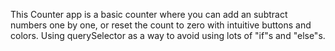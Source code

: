 This Counter app is a basic counter where you can add an subtract numbers one by one, or reset the count to zero with intuitive buttons and colors.
Using querySelector as a way to avoid using lots of "if"s and "else"s.
